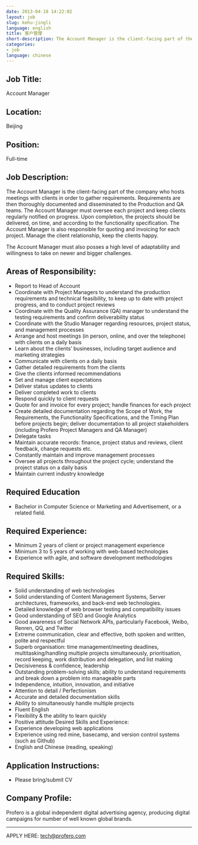 ```yaml
---
date: 2013-04-18 14:22:02
layout: job
slug: kehu-jingli
language: english
title: 客户管理
short-description: The Account Manager is the client-facing part of the company who is responsible for all planning and organising of projects
categories:
- job
language: chinese
---
```


## Job Title:
Account Manager

## Location:
Beijing

## Position:
Full-time

## Job Description: 
The Account Manager is the client-facing part of the company who hosts meetings with clients in order to gather requirements. Requirements are then thoroughly documented and disseminated to the Production and QA teams. The Account Manager must oversee each project and keep clients regularly notified on progress. Upon completion, the projects should be delivered, on time, and according to the functionality specification. The Account Manager is also responsible for quoting and invoicing for each project. Manage the client relationship, keep the clients happy.

The Account Manager must also posses a high level of adaptability and willingness to take on newer and bigger challenges.

## Areas of Responsibility:
* Report to Head of Account
* Coordinate with Project Managers to understand the production requirements and technical feasibility, to keep up to date with project progress, and to conduct project reviews
* Coordinate with the Quality Assurance (QA) manager to understand the testing requirements and confirm deliverability status
* Coordinate with the Studio Manager regarding resources, project status, and management processes
* Arrange and host meetings (in person, online, and over the telephone) with clients on a daily basis
* Learn about the clients’ businesses, including target audience and marketing strategies
* Communicate with clients on a daily basis
* Gather detailed requirements from the clients
* Give the clients informed recommendations
* Set and manage client expectations
* Deliver status updates to clients
* Deliver completed work to clients
* Respond quickly to client requests
* Quote for and invoice for every project; handle finances for each project
* Create detailed documentation regarding the Scope of Work, the Requirements, the Functionality Specifications, and the Timing Plan before projects begin; deliver documentation to all project stakeholders (including Profero Project Managers and QA Manager)
* Delegate tasks
* Maintain accurate records: finance, project status and reviews, client feedback, change requests etc.
* Constantly maintain and improve management processes
* Oversee all projects throughout the project cycle; understand the project status on a daily basis
* Maintain current industry knowledge

## Required Education 
* Bachelor in Computer Science or Marketing and Advertisement, or a related field.

## Required Experience:
* Minimum 2 years of client or project management experience
* Minimum 3 to 5 years of working with web-based technologies
* Experience with agile, and software development methodologies

## Required Skills:
* Solid understanding of web technologies
* Solid understanding of Content Management Systems, Server architectures, frameworks, and back-end web technologies.
* Detailed knowledge of web browser testing and compatibility issues
* Good understanding of SEO and Google Analytics
* Good awareness of Social Network APIs, particularly Facebook, Weibo, Renren, QQ, and Twitter
* Extreme communication, clear and effective, both spoken and written, polite and respectful
* Superb organisation: time management/meeting deadlines, multitasking/handling multiple projects simultaneously, prioritisation, record keeping, work distribution and delegation, and list making
* Decisiveness & confidence, leadership
* Outstanding problem-solving skills; ability to understand requirements and break down a problem into manageable parts
* Independence, intuition, innovation, and initiative
* Attention to detail / Perfectionism
* Accurate and detailed documentation skills
* Ability to simultaneously handle multiple projects
* Fluent English
* Flexibility & the ability to learn quickly
* Positive attitude
Desired Skills and Experience:
* Experience developing web applications
* Experience using red mine, basecamp, and version control systems (such as Github)
* English and Chinese (reading, speaking)

## Application Instructions:
* Please bring/submit CV

## Company Profile:
Profero is a global independent digital advertising agency, producing digital campaigns for number of well known global brands.

---
APPLY HERE: [tech@profero.com]("mailto:tech@profero.com?subject=Applying%20for%20position%3A%20Account%20Manager")
